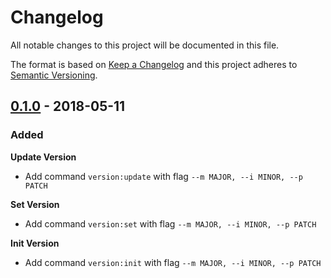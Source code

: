 # Changelog
All notable changes to this project will be documented in this file.

The format is based on [Keep a Changelog](http://keepachangelog.com/en/1.0.0/)
and this project adheres to [Semantic Versioning](http://semver.org/spec/v2.0.0.html).

## [0.1.0](https://github.com/TheMartianGeeks/superman/releases/tag/0.1.0) - 2018-05-11

### Added

__Update Version__
* Add command `version:update`  with flag `--m MAJOR, --i MINOR, --p PATCH`

__Set Version__
* Add command `version:set`  with flag `--m MAJOR, --i MINOR, --p PATCH`

__Init Version__
* Add command `version:init`  with flag `--m MAJOR, --i MINOR, --p PATCH`
